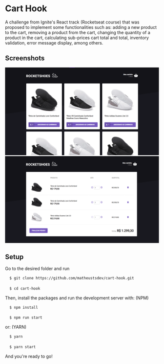 # Cart Hook

A challenge from Ignite's React track (Rocketseat course) that was proposed to implement some functionalities such as: adding a new product to the cart, removing a product from the cart, changing the quantity of a product in the cart, calculating sub-prices cart total and total, inventory validation, error message display, among others.

## Screenshots

![Desktop Screenshot](./.github/productsList.png)
![Desktop Screenshot](./.github/cart.png)

## Setup

Go to the desired folder and run

```bash
  $ git clone https://github.com/matheustsdev/cart-hook.git

  $ cd cart-hook
```

Then, install the packages and run the development server with:
(NPM)

```bash
  $ npm install

  $ npm run start
```

or: (YARN)

```bash
  $ yarn

  $ yarn start
```

And you're ready to go!
